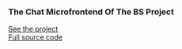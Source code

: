 ### The Chat Microfrontend Of The BS Project

[See the project](https://bshub.ir)\
[Full source code](https://github.com/mohammaDJ23/bs)
